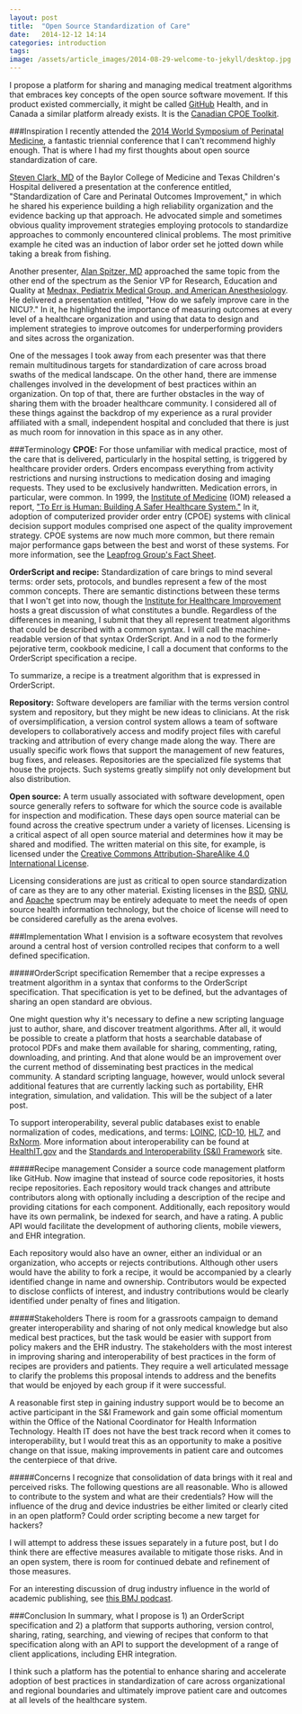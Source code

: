 ```yaml
---
layout: post
title:  "Open Source Standardization of Care"
date:   2014-12-12 14:14
categories: introduction
tags:
image: /assets/article_images/2014-08-29-welcome-to-jekyll/desktop.jpg
---
```

I propose a platform for sharing and managing medical treatment algorithms that embraces key concepts of the open source software movement. If this product existed commercially, it might be called [GitHub](http://www.github.com/about) Health, and in Canada a similar platform already exists. It is the [Canadian CPOE Toolkit](https://cpoe-toolkit.ca/).

###Inspiration
I recently attended the [2014 World Symposium of Perinatal Medicine](http://www.worldsymposium.net/2014topics), a fantastic triennial conference that I can't recommend highly enough. That is where I had my first thoughts about open source standardization of care.

[Steven Clark, MD](http://www.ncbi.nlm.nih.gov/pubmed?term=Clark%2C%20Steven%20L%5BAuthor%5D) of the Baylor College of Medicine and Texas Children's Hospital delivered a presentation at the conference entitled, "Standardization of Care and Perinatal Outcomes Improvement," in which he shared his experience building a high reliability organization and the evidence backing up that approach. He advocated simple and sometimes obvious quality improvement strategies employing protocols to standardize approaches to commonly encountered clinical problems. The most primitive example he cited was an induction of labor order set he jotted down while taking a break from fishing.

Another presenter, [Alan Spitzer, MD](http://www.ncbi.nlm.nih.gov/pubmed?term=Spitzer%2C%20Alan%20R%5BAuthor%5D) approached the same topic from the other end of the spectrum as the Senior VP for Research, Education and Quality at [Mednax, Pediatrix Medical Group, and American Anesthesiology](http://www.mednax.net). He delivered a presentation entitled, "How do we safely improve care in the NICU?." In it, he highlighted the importance of measuring outcomes at every level of a healthcare organization and using that data to design and implement strategies to improve outcomes for underperforming providers and sites across the organization.

One of the messages I took away from each presenter was that there remain multitudinous targets for standardization of care across broad swaths of the medical landscape. On the other hand, there are immense challenges involved in the development of best practices within an organization. On top of that, there are further obstacles in the way of sharing them with the broader healthcare community. I considered all of these things against the backdrop of my experience as a rural provider affiliated with a small, independent hospital and concluded that there is just as much room for innovation in this space as in any other.

###Terminology
**CPOE:** For those unfamiliar with medical practice, most of the care that is delivered, particularly in the hospital setting, is triggered by healthcare provider orders. Orders encompass everything from activity restrictions and nursing instructions to medication dosing and imaging requests. They used to be exclusively handwritten. Medication errors, in particular, were common. In 1999, the [Institute of Medicine](http://www.iom.edu) (IOM) released a report, ["To Err is Human: Building A Safer Healthcare System."](http://www.iom.edu/Reports/1999/To-Err-is-Human-Building-A-Safer-Health-System.aspx) In it, adoption of computerized provider order entry (CPOE) systems with clinical decision support modules comprised one aspect of the quality improvement strategy. CPOE systems are now much more common, but there remain major performance gaps between the best and worst of these systems. For more information, see the [Leapfrog Group's Fact Sheet](http://www.leapfroggroup.org/media/file/FactSheet_CPOE2.pdf).

**OrderScript and recipe:** Standardization of care brings to mind several terms: order sets, protocols, and bundles represent a few of the most common concepts. There are semantic distinctions between these terms that I won't get into now, though the [Institute for Healthcare Improvement](http://www.ihi.org/resources/Pages/ImprovementStories/WhatIsaBundle.aspx) hosts a great discussion of what constitutes a bundle. Regardless of the differences in meaning, I submit that they all represent treatment algorithms that could be described with a common syntax. I will call the machine-readable version of that syntax OrderScript. And in a nod to the formerly pejorative term, cookbook medicine, I call a document that conforms to the OrderScript specification a recipe.

To summarize, a recipe is a treatment algorithm that is expressed in OrderScript.

**Repository:** Software developers are familiar with the terms version control system and repository, but they might be new ideas to clinicians. At the risk of oversimplification, a version control system allows a team of software developers to collaboratively access and modify project files with careful tracking and attribution of every change made along the way. There are usually specific work flows that support the management of new features, bug fixes, and releases. Repositories are the specialized file systems that house the projects. Such systems greatly simplify not only development but also distribution.

**Open source:** A term usually associated with software development, open source generally refers to software for which the source code is available for inspection and modification. These days open source material can be found across the creative spectrum under a variety of licenses. Licensing is a critical aspect of all open source material and determines how it may be shared and modified. The written material on this site, for example, is licensed under the [Creative Commons Attribution-ShareAlike 4.0 International License](https://creativecommons.org/licenses/by-sa/4.0/legalcode).

Licensing considerations are just as critical to open source standardization of care as they are to any other material. Existing licenses in the [BSD](https://www.gnu.org/licenses/license-list.html#ModifiedBSD), [GNU](https://www.gnu.org/licenses/license-list.html), and [Apache](http://www.apache.org/licenses/) spectrum may be entirely adequate to meet the needs of open source health information technology, but the choice of license will need to be considered carefully as the arena evolves.

###Implementation
What I envision is a software ecosystem that revolves around a central host of version controlled recipes that conform to a well defined specification.

#####OrderScript specification
Remember that a recipe expresses a treatment algorithm in a syntax that conforms to the OrderScript specification. That specification is yet to be defined, but the advantages of sharing an open standard are obvious.

One might question why it's necessary to define a new scripting language just to author, share, and discover treatment algorithms. After all, it would be possible to create a platform that hosts a searchable database of protocol PDFs and make them available for sharing, commenting, rating, downloading, and printing. And that alone would be an improvement over the current method of disseminating best practices in the medical community. A standard scripting language, however, would unlock several additional features that are currently lacking such as portability, EHR integration, simulation, and validation. This will be the subject of a later post.

To support interoperability, several public databases exist to enable normalization of codes, medications, and terms: [LOINC](http://loinc.org/), [ICD-10](http://www.who.int/classifications/icd/en/), [HL7](http://www.hl7.org/), and [RxNorm](http://www.nlm.nih.gov/research/umls/rxnorm/). More information about interoperability can be found at [HealthIT.gov](http://www.healthit.gov/providers-professionals/standards-interoperability) and the [Standards and Interoperability (S&I) Framework](http://www.siframework.org) site.

#####Recipe management
Consider a source code management platform like GitHub. Now imagine that instead of source code repositories, it hosts recipe repositories. Each repository would track changes and attribute contributors along with optionally including a description of the recipe and providing citations for each component. Additionally, each repository would have its own permalink, be indexed for search, and have a rating. A public API would facilitate the development of authoring clients, mobile viewers, and EHR integration.

Each repository would also have an owner, either an individual or an organization, who accepts or rejects contributions. Although other users would have the ability to fork a recipe, it would be accompanied by a clearly identified change in name and ownership. Contributors would be expected to disclose conflicts of interest, and industry contributions would be clearly identified under penalty of fines and litigation.

#####Stakeholders
There is room for a grassroots campaign to demand greater interoperability and sharing of not only medical knowledge but also medical best practices, but the task would be easier with support from policy makers and the EHR industry. The stakeholders with the most interest in improving sharing and interoperability of best practices in the form of recipes are providers and patients. They require a well articulated message to clarify the problems this proposal intends to address and the benefits that would be enjoyed by each group if it were successful.

A reasonable first step in gaining industry support would be to become an active participant in the S&I Framework and gain some official momentum within the Office of the National Coordinator for Health Information Technology. Health IT does not have the best track record when it comes to interoperability, but I would treat this as an opportunity to make a positive change on that issue, making improvements in patient care and outcomes the centerpiece of that drive.

#####Concerns
I recognize that consolidation of data brings with it real and perceived risks. The following questions are all reasonable. Who is allowed to contribute to the system and what are their credentials? How will the influence of the drug and device industries be either limited or clearly cited in an open platform? Could order scripting become a new target for hackers?

I will attempt to address these issues separately in a future post, but I do think there are effective measures available to mitigate those risks. And in an open system, there is room for continued debate and refinement of those measures.

For an interesting discussion of drug industry influence in the world of academic publishing, see [this BMJ podcast](https://soundcloud.com/bmjpodcasts/publishing-drug-funded-research?in=bmjpodcasts/sets/the-bmj-podcast).

###Conclusion
In summary, what I propose is 1) an OrderScript specification and 2) a platform that supports authoring, version control, sharing, rating, searching, and viewing of recipes that conform to that specification along with an API to support the development of a range of client applications, including EHR integration.

I think such a platform has the potential to enhance sharing and accelerate adoption of best practices in standardization of care across organizational and regional boundaries and ultimately improve patient care and outcomes at all levels of the healthcare system.